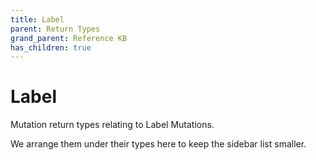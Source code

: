```yaml
---
title: Label
parent: Return Types
grand_parent: Reference KB
has_children: true
---
```


# Label

Mutation return types relating to Label Mutations.

We arrange them under their types here to keep the sidebar list smaller.

